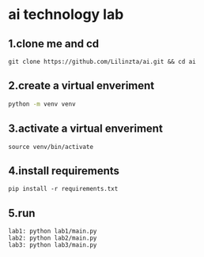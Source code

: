 # ai technology lab
## 1.clone me and cd
```
git clone https://github.com/Lilinzta/ai.git && cd ai
```
## 2.create a virtual enveriment
```sh
python -m venv venv
```
## 3.activate a virtual enveriment
```
source venv/bin/activate
```
## 4.install requirements
```
pip install -r requirements.txt
```
## 5.run
```
lab1: python lab1/main.py
lab2: python lab2/main.py
lab3: python lab3/main.py
```
